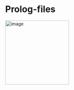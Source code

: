 # Prolog-files

<img width="204" alt="image" src="https://user-images.githubusercontent.com/108181104/210664548-07b0329d-0dcd-480b-9cb9-e426b74cbe85.png">
